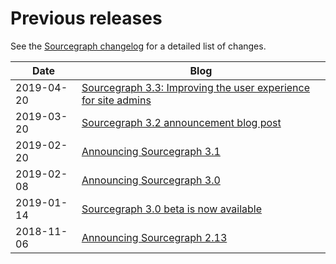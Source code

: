 # Previous releases

See the [Sourcegraph changelog](https://sourcegraph.com/github.com/sourcegraph/sourcegraph/-/blob/CHANGELOG.md) for a detailed list of changes.


| Date | Blog |
|------|------|
| 2019-04-20 | [Sourcegraph 3.3: Improving the user experience for site admins](https://about.sourcegraph.com/blog/sourcegraph-3.3) |
| 2019-03-20 | [Sourcegraph 3.2 announcement blog post](https://about.sourcegraph.com/blog/sourcegraph-3.2) |
| 2019-02-20 | [Announcing Sourcegraph 3.1](https://about.sourcegraph.com/blog/sourcegraph-3.1) |
| 2019-02-08 | [Announcing Sourcegraph 3.0](https://about.sourcegraph.com/blog/sourcegraph-3.0) |
| 2019-01-14 | [Sourcegraph 3.0 beta is now available](https://about.sourcegraph.com/blog/sourcegraph-3.0-beta-is-now-available) |
| 2018-11-06 | [Announcing Sourcegraph 2.13](https://about.sourcegraph.com/blog/announcing-sourcegraph-2.13) |
